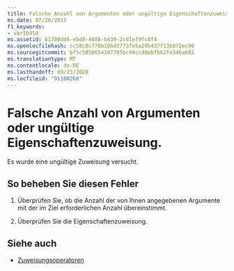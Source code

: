```yaml
---
title: Falsche Anzahl von Argumenten oder ungültige Eigenschaftenzuweisung.
ms.date: 07/20/2015
f1_keywords:
- vbrID450
ms.assetid: 61700dd4-ebd0-4088-b439-2cd1ef9fc8f4
ms.openlocfilehash: cc58c8c770b19bd3773fe5a29b437f13b872ec90
ms.sourcegitcommit: bf5c5850654187705bc94cc40ebfb62fe346ab02
ms.translationtype: MT
ms.contentlocale: de-DE
ms.lasthandoff: 09/23/2020
ms.locfileid: "91100268"
---
```

# <a name="wrong-number-of-arguments-or-property-assignment-not-valid"></a>Falsche Anzahl von Argumenten oder ungültige Eigenschaftenzuweisung.

Es wurde eine ungültige Zuweisung versucht.  
  
## <a name="to-correct-this-error"></a>So beheben Sie diesen Fehler  
  
1. Überprüfen Sie, ob die Anzahl der von Ihnen angegebenen Argumente mit der im Ziel erforderlichen Anzahl übereinstimmt.  
  
2. Überprüfen Sie die Eigenschaftenzuweisung.  
  
## <a name="see-also"></a>Siehe auch

- [Zuweisungsoperatoren](../language-reference/operators/assignment-operators.md)

